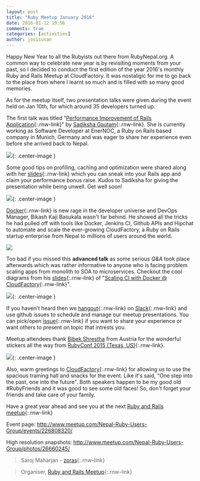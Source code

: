 ```yaml
---
layout: post
title: "Ruby Meetup January 2016"
date: 2016-01-12 19:56
comments: true
categories: [activities]
author: josisusan
---
```

Happy New Year to all the Rubyists out there from RubyNepal.org. A common way to celebrate new year is by revisiting moments from your past, so I decided to conduct the first edition of the year 2016's monthly Ruby and Rails Meetup at CloudFactory. It was nostaligic for me to go back to the place from where I learnt so much and is filled with so many good memories.

As for the meetup itself, two presentation talks were given during the event held on Jan 10th, for which around 35 developers turned up.

The first talk was titled "[Performance Improvement of Rails Application](https://github.com/RubyNepal/rorh/issues/9){:.rnw-link}" by [Sadiksha Gautam](https://twitter.com/sadikshagautam){:.rnw-link}. She is currently working as Software Developer at EnerNOC, a Ruby on Rails based company in Munich, Germany and was eager to share her experience even before she arrived back to Nepal.

![](http://photos2.meetupstatic.com/photos/event/a/f/8/a/600_445784938.jpeg){: .center-image }

Some good tips on profiling, caching and optimization were shared along with her [slides](http://files.meetup.com/18762323/Performance_Improvement_Sadiksha_Gautam-Ruby_Nepal_Meetup-Jan_10.pdf){:.rnw-link} which you can sneak into your Rails app and claim your performance bonus raise. Kudos to Sadiksha for giving the presentation while being unwell. Get well soon!

![](http://photos3.meetupstatic.com/photos/event/b/a/0/0/600_445787616.jpeg){: .center-image }

[Docker](https://www.docker.com/){:.rnw-link} is new rage in the developer universe and DevOps Manager, Bikash Kaji Basukala wasn't far behind. He showed all the tricks he had pulled off with tools like Docker, Jenkins CI, Github APIs and Hipchat to automate and scale the ever-growing CloudFactory, a Ruby on Rails startup enterprise from Nepal to millions of users around the world.

![](http://photos4.meetupstatic.com/photos/event/a/f/b/4/600_445784980.jpeg)

Too bad if you missed this **advanced talk** as some serious *Q&A* took place afterwards which was rather informative to anyone who is facing problem scaling apps from monolith to SOA to microservices. Checkout the cool diagrams from his [slides](https://bit.ly/scaling_ci_with_dockers){:.rnw-link} of "[Scaling CI with Docker @ CloudFactory](https://github.com/RubyNepal/rorh/issues/12){:.rnw-link}".

![](http://photos4.meetupstatic.com/photos/event/a/f/f/9/highres_445785049.jpeg){: .center-image }

If you haven't heard then we [hangout](https://rubynepal-slack.herokuapp.com/){:.rnw-link} on [Slack](https://rubynepal.slack.com/){:.rnw-link} and use github issues to schedule and manage our meetup presentations. You can pick/open [issue](https://github.com/RubyNepal/rorh/issues){:.rnw-link} if you want to share your experience or want others to present on topic that intrests you.

Meetup attendees thank [Bibek Shrestha](https://twitter.com/bibstha) from Austria for the wonderful stickers all the way from [RubyConf 2015 (Texas, US)](http://confreaks.tv/events/rubyconf2015){:.rnw-link}.

![](http://photos2.meetupstatic.com/photos/event/9/e/c/0/600_445480640.jpeg){: .center-image }

Also, warm greetings to [CloudFactory](http://www.cloudfactory.com/home){:.rnw-link} for allowing us to use the spacious training hall and snacks for the event. Like it's said, "One step into the past, one into the future". Both speakers happen to be my good old #RubyFriends and it was good to see some old faces! So, don't forget your friends and take care of your family.

Have a great year ahead and see you at the next [Ruby and Rails meetup](http://www.meetup.com/Nepal-Ruby-Users-Group/){:.rnw-link}

Event page: http://www.meetup.com/Nepal-Ruby-Users-Group/events/226808320/

High resolution snapshots: http://www.meetup.com/Nepal-Ruby-Users-Group/photos/26660245/

> Saroj Maharjan - [zoras](https://twitter.com/zoraslapen){:.rnw-link}

> Organiser, [Ruby and Rails Meetup](http://www.meetup.com/Nepal-Ruby-Users-Group/){:.rnw-link}
